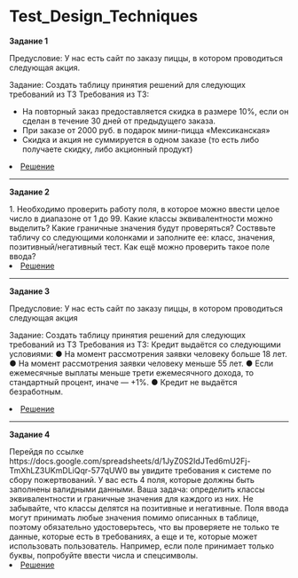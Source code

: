 # Test_Design_Techniques
<p><strong> Задание 1  </strong></p>

Предусловие:
У нас есть сайт по заказу пиццы, в котором проводиться следующая акция.

Задание:
Создать таблицу принятия решений для следующих требований из ТЗ
Требования из ТЗ:
- На повторный заказ предоставляется скидка в размере 10%, если он сделан в течение 30 дней от предыдущего заказа.
- При заказе от 2000 руб. в подарок мини-пицца «Мексиканская»
- Скидка и акция не суммируется в одном заказе (то есть либо получаете скидку, либо акционный продукт)

<li>  <a href="https://docs.google.com/document/d/1XW6mIzIQHTsPpsG_fGRZ74XqJfDE693p/edit?usp=sharing&ouid=110956104011358388116&rtpof=true&sd=true"> Решение </a>  </li>

---

<p><strong> Задание 2  </strong></p>
1.	Необходимо проверить работу поля, в которое можно ввести целое число в диапазоне от 1 до 99. Какие классы эквивалентности можно выделить? Какие граничные значения будут проверяться? Состввьте табличу со следующими колонками и заполните ее: класс, значения, позитивный/негативный тест.			
Как ещё можно проверить такое поле ввода?

<li>  <a href="https://docs.google.com/document/d/1Vs0WLi4Y0Vb7DApgQ9ni7g5av12ymrIn/edit?usp=sharing&ouid=110956104011358388116&rtpof=true&sd=true"> Решение </a>  </li>
 
---

<p><strong> Задание 3  </strong></p>
Предусловие:
У нас есть сайт по заказу пиццы, в котором проводиться следующая акция

Задание:
Создать таблицу принятия решений для следующих требований из ТЗ
Требования из ТЗ:
Кредит выдаётся со следующими условиями:
● На момент рассмотрения заявки человеку больше 18 лет.
● На момент рассмотрения заявки человеку меньше 55 лет.
● Если ежемесячные выплаты меньше трети ежемесячного дохода, то стандартный процент, иначе — +1%.
● Кредит не выдаётся безработным.

<li>  <a href="https://docs.google.com/document/d/1sTs3fMSBd35CMOOHbFka_SCSTtXX8KR_/edit?usp=sharing&ouid=110956104011358388116&rtpof=true&sd=true"> Решение </a>  </li>

---

<p><strong> Задание 4  </strong></p>
Перейдя по ссылке https://docs.google.com/spreadsheets/d/1JyZ0S2IdJTed6mU2Fj-TmXhLZ3UKmDLiQqr-577qUW0 вы увидите требования к системе по сбору пожертвований.
У вас есть 4 поля, которые должны быть заполнены валидными данными.
Ваша задача: определить классы эквивалентности и граничные значения для каждого из них. Не забывайте, что классы делятся на позитивные и негативные.
Поля ввода могут принимать любые значения помимо описанных в таблице, поэтому обязательно удостоверьтесь, что вы проверяете не только те данные, которые есть в требованиях, а еще и те, которые может использовать пользователь. Например, если поле принимает только буквы, попробуйте ввести числа и спецсимволы. 

<li>  <a href="https://docs.google.com/spreadsheets/d/1DmOUNsZEUJwuWmGyZmcMOQ5ywPv-LSVlkWwkHOIiiNQ/edit?usp=sharing"> Решение </a>  </li>